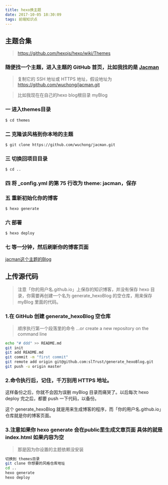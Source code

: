 ```yaml
---
title: hexo换主题
date: 2017-10-05 18:30:09
tags: 前端知识点
---
```


## 主题合集

> [https://github.com/hexojs/hexo/wiki/Themes ](https://github.com/hexojs/hexo/wiki/Themes )

### 随便找一个主题，进入主题的 GitHub 首页，比如我找的是  [Jacman](https://github.com/wuchong/jacman.git)

> 复制它的 SSH 地址或 HTTPS 地址，假设地址为 https://github.com/wuchong/jacman.git

> 比如我现在在自己的hexo blog根目录  myBlog  

### 一 进入themes目录
``` bash
$ cd themes
```

### 二 克隆该风格到你本地的主题
``` bash
$ git clone https://github.com/wuchong/jacman.git
```
### 三 切换回项目目录 
``` bash
$ cd ..
```

### 四 将 _config.yml 的第 75 行改为 theme: jacman，保存

### 五 重新初始化你的博客
``` bash
$ hexo generate
```
### 六 部署
``` bash
$ hexo deploy
```
### 七 等一分钟，然后刷新你的博客页面
[jacman这个主题的Blog](https://sltrust.github.io/index.html)


## 上传源代码

> 注意「你的用户名.github.io」上保存的知识博客，并没有保存 hexo 目录，你需要再创建一个名为 generate_hexoBlog 的空仓库，用来保存 myBlog 里面的代码。

### 1.在 GitHub 创建 generate_hexoBlog 空仓库
> 顺序执行第一个段落里的命令 …or create a new repository on the command line

``` bash
echo "# ddd" >> README.md
git init
git add README.md
git commit -m "first commit"
git remote add origin git@github.com:slTrust/generate_hexoBlog.git
git push -u origin master
```
 
### 2.命令执行后，记住，千万别用 HTTPS 地址。

这样备份之后，你就不会因为误删 myBlog 目录而痛哭了。以后每次 hexo deploy 完之后，都要 push 一下代码，以备份。

这个 generate_hexoBlog 就是用来生成博客的程序，而「你的用户名.github.io」仓库就是你的博客页面。

### 3.注意如果你 hexo generate 会在public里生成文章页面 具体的就是index.html 如果内容为空

> 那是因为你设置的主题依赖没安装  

``` bash
切换到 themes目录
git clone 你想要的风格仓库地址
cd ..   
hexo generate
hexo deploy
```

